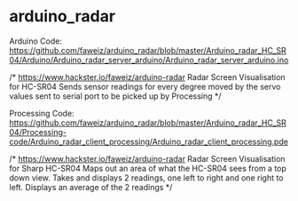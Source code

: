 arduino_radar
=============
Arduino Code:
https://github.com/faweiz/arduino_radar/blob/master/Arduino_radar_HC_SR04/Arduino/Arduino_radar_server_arduino/Arduino_radar_server_arduino.ino

/*
https://www.hackster.io/faweiz/arduino-radar
Radar Screen Visualisation for HC-SR04
Sends sensor readings for every degree moved by the servo
values sent to serial port to be picked up by Processing
*/


Processing Code: 
https://github.com/faweiz/arduino_radar/blob/master/Arduino_radar_HC_SR04/Processing-code/Arduino_radar_client_processing/Arduino_radar_client_processing.pde

/*
https://www.hackster.io/faweiz/arduino-radar
Radar Screen Visualisation for Sharp HC-SR04
Maps out an area of what the HC-SR04 sees from a top down view.
Takes and displays 2 readings, one left to right and one right to left.
Displays an average of the 2 readings
*/
